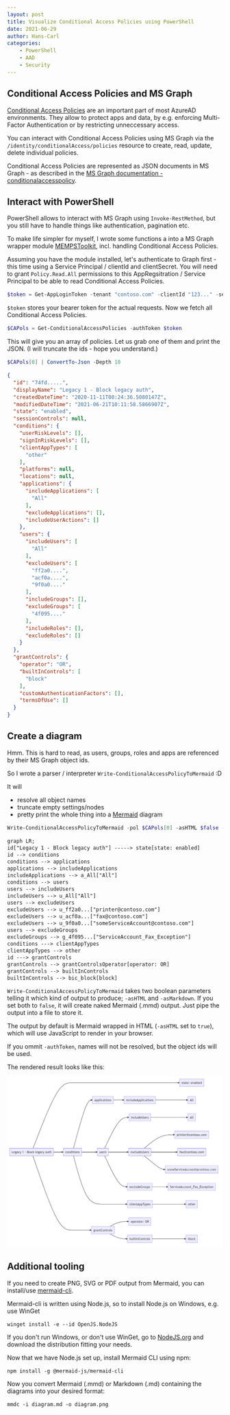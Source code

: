 ```yaml
---
layout: post
title: Visualize Conditional Access Policies using PowerShell
date: 2021-06-29
author: Hans-Carl
categories:
    - PowerShell
    - AAD
    - Security
---
```

## Conditional Access Policies and MS Graph

[Conditional Access Policies](https://docs.microsoft.com/en-us/azure/active-directory/conditional-access/overview) are an important part of most AzureAD environments. They allow to protect apps and data, by e.g. enforcing Multi-Factor Authentication or by restricting unneccessary access.

You can interact with Conditional Access Policies using MS Graph via the `/identity/conditionalAccess/policies` resource to create, read, update, delete individual policies.

Conditional Access Policies are represented as JSON documents in MS Graph - as described in the [MS Graph documentation - conditionalaccesspolicy](https://docs.microsoft.com/en-us/graph/api/resources/conditionalaccesspolicy).

## Interact with PowerShell

PowerShell allows to interact with MS Graph using `Invoke-RestMethod`, but you still have to handle things like authentication, pagination etc.

To make life simpler for myself, I wrote some functions a into a MS Graph wrapper module [MEMPSToolkit](https://github.com/hcoberdalhoff/MEMPSToolkit), incl. handling Conditional Access Policies.  

Assuming you have the module installed, let's authenticate to Graph first - this time using a Service Principal / clientId and clientSecret. You will need to grant `Policy.Read.All` permissions to this AppRegsitration / Service Principal to be able to read Conditional Access Policies.

```powershell
$token = Get-AppLoginToken -tenant "contoso.com" -clientId "123..." -secretValue "!?#..."
```

`$token` stores your bearer token for the actual requests. Now we fetch all Conditional Access Policies.

```powershell
$CAPols = Get-ConditionalAccessPolicies -authToken $token
```

This will give you an array of policies. Let us grab one of them and print the JSON. (I will truncate the ids - hope you understand.)

```powershell
$CAPols[0] | ConvertTo-Json -Depth 10
```

```JSON
{
  "id": "74fd.....",
  "displayName": "Legacy 1 - Block legacy auth",
  "createdDateTime": "2020-11-11T08:24:36.5080147Z",
  "modifiedDateTime": "2021-06-21T10:11:58.5866907Z",
  "state": "enabled",
  "sessionControls": null,
  "conditions": {
    "userRiskLevels": [],
    "signInRiskLevels": [],
    "clientAppTypes": [
      "other"
    ],
    "platforms": null,
    "locations": null,
    "applications": {
      "includeApplications": [
        "All"
      ],
      "excludeApplications": [],
      "includeUserActions": []
    },
    "users": {
      "includeUsers": [
        "All"
      ],
      "excludeUsers": [
        "ff2a0....",
        "acf0a....",
        "9f0a0...."
      ],
      "includeGroups": [],
      "excludeGroups": [
        "4f095...."
      ],
      "includeRoles": [],
      "excludeRoles": []
    }
  },
  "grantControls": {
    "operator": "OR",
    "builtInControls": [
      "block"
    ],
    "customAuthenticationFactors": [],
    "termsOfUse": []
  }
}
```

## Create a diagram

Hmm. This is hard to read, as users, groups, roles and apps are referenced by their MS Graph object ids. 

So I wrote a parser / interpreter `Write-ConditionalAccessPolicyToMermaid` :D

It will
- resolve all object names
- truncate empty settings/nodes
- pretty print the whole thing into a [Mermaid](https://mermaid-js.github.io/mermaid/) diagram 

```powershell
Write-ConditionalAccessPolicyToMermaid -pol $CAPols[0] -asHTML $false -asMarkdown $false -authToken $token
```

```
graph LR;
id["Legacy 1 - Block legacy auth"] -----> state[state: enabled]
id --> conditions
conditions --> applications
applications --> includeApplications
includeApplications --> a_All["All"]
conditions --> users
users --> includeUsers
includeUsers --> u_All["All"]
users --> excludeUsers
excludeUsers --> u_ff2a0...["printer@contoso.com"]
excludeUsers --> u_acf0a...["fax@contoso.com"]
excludeUsers --> u_9f0a0...["someServiceAccount@contoso.com"]
users --> excludeGroups
excludeGroups --> g_4f095...["ServiceAccount_Fax_Exception"]
conditions ---> clientAppTypes
clientAppTypes --> other
id ---> grantControls
grantControls --> grantControlsOperator[operator: OR]
grantControls --> builtInControls
builtInControls --> bic_block[block]

```

`Write-ConditionalAccessPolicyToMermaid` takes two boolean parameters telling it which kind of output to produce; `-asHTML` and `-asMarkdown`. If you set both to `false`, it will create naked Mermaid (.mmd) output. Just pipe the output into a file to store it.

The output by default is Mermaid wrapped in HTML (`-asHTML` set to `true`), which will use JavaScript to render in your browser.

If you ommit `-authToken`, names will not be resolved, but the object ids will be used.

The rendered result looks like this:

![CA-Mermaid-Demo](/images/2021-06-29-condacc-mermaid.png)

## Additional tooling

If you need to create PNG, SVG or PDF output from Mermaid, you can install/use [mermaid-cli](https://github.com/mermaid-js/mermaid-cli). 

Mermaid-cli is written using Node.js, so to install Node.js on Windows, e.g. use WinGet
```
winget install -e --id OpenJS.NodeJS
```
If you don't run Windows, or don't use WinGet, go to [NodeJS.org](https://nodejs.org/en/download/) and download the distribution fitting your needs.

Now that we have Node.js set up, install Mermaid CLI using npm:
```
npm install -g @mermaid-js/mermaid-cli
```

Now you convert Mermaid (.mmd) or Markdown (.md) containing the diagrams into your desired format:

```
mmdc -i diagram.md -o diagram.png
```



